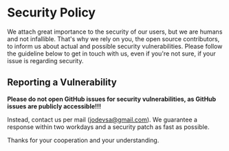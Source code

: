 # Security Policy
We attach great importance to the security of our users, but we are humans and not infallible.
That's why we rely on you, the open source contributors, to inform us about actual and possible security vulnerabilities.
Please follow the guideline below to get in touch with us, even if you're not sure, if your issue is regarding security.

## Reporting a Vulnerability
**Please do not open GitHub issues for security vulnerabilities, as GitHub issues are publicly accessible!!!**

Instead, contact us per mail ([jodevsa@gmail.com](mailto:jodevsa@gmail.com)). We guarantee a response within two workdays and a security patch as fast as possible.

Thanks for your cooperation and your understanding.
